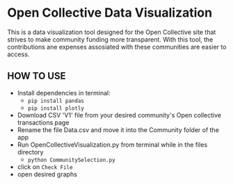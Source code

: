 # Open Collective Data Visualization
This is a data visualization tool designed for the Open Collective site that strives to make community funding more transparent. With this tool, the contributions ane expenses assosiated with these communities are easier to access.

## HOW TO USE
- Install dependencies in terminal:
  - `pip install pandas`
  - `pip install plotly`
- Download CSV 'V1' file from your desired community's Open collective transactions page
- Rename the file Data.csv and move it into the Community folder of the app
- Run OpenCollectiveVisualization.py from terminal while in the files directory
  - `python CommunitySelection.py`
- click on `Check File`
- open desired graphs
